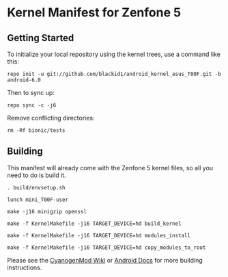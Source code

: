 Kernel Manifest for Zenfone 5
==================

Getting Started
---------------

To initialize your local repository using the kernel trees, use a command like this:

    repo init -u git://github.com/blackid1/android_kernel_asus_T00F.git -b android-6.0

Then to sync up:

    repo sync -c -j6

Remove conflicting directories:

    rm -Rf bionic/tests

Building
--------

This manifest will already come with the Zenfone 5 kernel files,
so all you need to do is build it.

    . build/envsetup.sh

    lunch mini_T00F-user

    make -j16 minigzip openssl

    make -f KernelMakefile -j16 TARGET_DEVICE=hd build_kernel

    make -f KernelMakefile -j16 TARGET_DEVICE=hd modules_install

    make -f KernelMakefile -j16 TARGET_DEVICE=hd copy_modules_to_root

Please see the [CyanogenMod Wiki](http://wiki.cyanogenmod.org/) or [Android Docs](https://source.android.com/source/building.html) for more building instructions.
